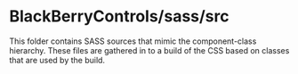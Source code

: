 # BlackBerryControls/sass/src

This folder contains SASS sources that mimic the component-class hierarchy. These files
are gathered in to a build of the CSS based on classes that are used by the build.
